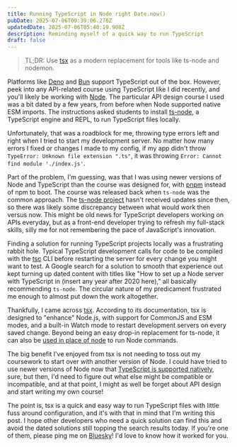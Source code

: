 ```yaml
---
title: Running TypeScript in Node right Date.now()
pubDate: 2025-07-06T00:39:06.276Z
updatedDate: 2025-07-06T05:40:19.908Z
description: Reminding myself of a quick way to run TypeScript
draft: false
---
```


> TL;DR: Use [tsx](https://tsx.is/) as a modern replacement for tools like ts-node and nodemon.

Platforms like [Deno](https://deno.com/) and [Bun](https://bun.sh/) support TypeScript out of the box. However, peek into any API-related course using TypeScript like I did recently, and you'll likely be working with [Node](https://nodejs.org/en). The particular API design course I used was a bit dated by a few years, from before when Node supported native ESM imports. The instructions asked students to install [ts-node](https://www.npmjs.com/package/ts-node), a TypeScript engine and REPL, to run TypeScript files locally.

Unfortunately, that was a roadblock for me, throwing type errors left and right when I tried to start my development server. No matter how many errors I fixed or changes I made to my config, if my app didn't throw `TypeError: Unknown file extension ".ts"`, it was throwing `Error: Cannot find module './index.js'`.

Part of the problem, I'm guessing, was that I was using newer versions of Node and TypeScript than the course was designed for, with [pnpm](https://pnpm.io/) instead of npm to boot. The course was released back when `ts-node` was the common approach. The [ts-node project](https://github.com/TypeStrong/ts-node) hasn't received updates since then, so there was likely some discrepancy between what would work then versus now. This might be old news for TypeScript developers working on APIs everyday, but as a front-end developer trying to refresh my full-stack skills, silly me for not remembering the pace of JavaScript's innovation.

Finding a solution for running TypeScript projects locally was a frustrating rabbit hole. Typical TypeScript development calls for code to be compiled with the [tsc](https://www.typescriptlang.org/docs/handbook/compiler-options.html) CLI before restarting the server for every change you might want to test. A Google search for a solution to smooth that experience out kept turning up dated content with titles like "How to set up a Node server with TypeScript in (insert any year after 2020 here)," all basically recommending `ts-node`. The circular nature of my predicament frustrated me enough to almost put down the work altogether.

Thankfully, I came across [tsx](https://tsx.is/). According to its documentation, tsx is designed to "enhance" Node.js, with support for CommonJS and ESM modes, and a built-in Watch mode to restart development servers on every saved change. Beyond being an easy drop-in replacement for ts-node, it can also be [used in place of node](https://tsx.is/node-enhancement) to run Node commands.

The big benefit I've enjoyed from tsx is not needing to toss out my coursework to start over with another version of Node. I could have tried to use newer versions of Node now that [TypeScript is supported natively](https://nodejs.org/en/learn/typescript/run-natively), sure, but then, I'd need to figure out what else might be compatible or incompatible, and at that point, I might as well be forget about API design and start writing my own course! 

The point is, tsx is a quick and easy way to run TypeScript files with little fuss around configuration, and it's with that in mind that I'm writing this post. I hope other developers who need a quick solution can find this and avoid the dated solutions still topping the search results today. If you're one of them, please ping me on [Bluesky](https://bsky.app/profile/charlesvillard.co)! I'd love to know how it worked for you.
